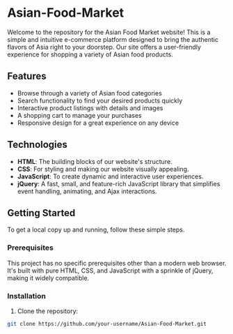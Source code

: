 # Asian-Food-Market

Welcome to the repository for the Asian Food Market website! This is a simple and intuitive e-commerce platform designed to bring the authentic flavors of Asia right to your doorstep. Our site offers a user-friendly experience for shopping a variety of Asian food products.

## Features

- Browse through a variety of Asian food categories
- Search functionality to find your desired products quickly
- Interactive product listings with details and images
- A shopping cart to manage your purchases
- Responsive design for a great experience on any device

## Technologies

- **HTML**: The building blocks of our website's structure.
- **CSS**: For styling and making our website visually appealing.
- **JavaScript**: To create dynamic and interactive user experiences.
- **jQuery**: A fast, small, and feature-rich JavaScript library that simplifies event handling, animating, and Ajax interactions.

## Getting Started

To get a local copy up and running, follow these simple steps.

### Prerequisites

This project has no specific prerequisites other than a modern web browser. It's built with pure HTML, CSS, and JavaScript with a sprinkle of jQuery, making it widely compatible.

### Installation

1. Clone the repository:
```sh
git clone https://github.com/your-username/Asian-Food-Market.git
